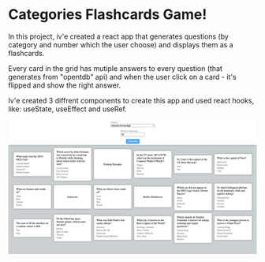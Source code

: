 # Categories Flashcards Game!

In this project, iv'e created a react app that generates questions (by category and number which the user choose) and displays them as a flashcards.

Every card in the grid has mutiple answers to every question (that generates from "opentdb" api) and when the user click on a card - it's flipped and show the right answer.

Iv'e created 3 diffrent components to create this app and used react hooks, like: useState, useEffect and useRef. 

![my app](<my-app.png>)